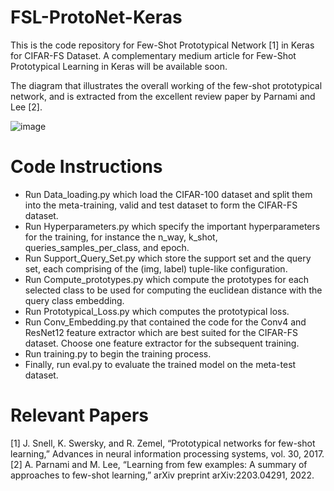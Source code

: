 # FSL-ProtoNet-Keras
This is the code repository for Few-Shot Prototypical Network [1] in Keras for CIFAR-FS Dataset.
A complementary medium article for Few-Shot Prototypical Learning in Keras will be available soon.

The diagram that illustrates the overall working of the few-shot prototypical network, and is extracted from the excellent review paper by Parnami and Lee [2]. 

![image](https://github.com/user-attachments/assets/857c8396-ce62-42d4-a716-187d22427d27)


# Code Instructions

- Run Data_loading.py which load the CIFAR-100 dataset and split them into the meta-training, valid and test dataset to form the CIFAR-FS dataset.
- Run Hyperparameters.py which specify the important hyperparameters for the training, for instance the n_way, k_shot, queries_samples_per_class, and epoch.
- Run Support_Query_Set.py which store the support set and the query set, each comprising of the (img, label) tuple-like configuration.
- Run Compute_prototypes.py which compute the prototypes for each selected class to be used for computing the euclidean distance with the query class embedding.
- Run Prototypical_Loss.py which computes the prototypical loss.
- Run Conv_Embedding.py that contained the code for the Conv4 and ResNet12 feature extractor which are best suited for the CIFAR-FS dataset. Choose one feature extractor for the subsequent training.
- Run training.py to begin the training process.
- Finally, run eval.py to evaluate the trained model on the meta-test dataset.

# Relevant Papers

[1] J. Snell, K. Swersky, and R. Zemel, “Prototypical networks for few-shot learning,” Advances in neural information processing systems, vol. 30, 2017.
[2] A. Parnami and M. Lee, “Learning from few examples: A summary of approaches to few-shot learning,” arXiv preprint arXiv:2203.04291, 2022. 
